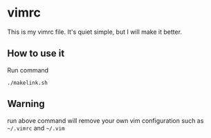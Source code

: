 vimrc
=====

This is my vimrc file. It's quiet simple, but I will make it better.

How to use it
-------------

Run command

    ./makelink.sh

Warning
-------

run above command will remove your own vim configuration such as `~/.vimrc` and `~/.vim`
